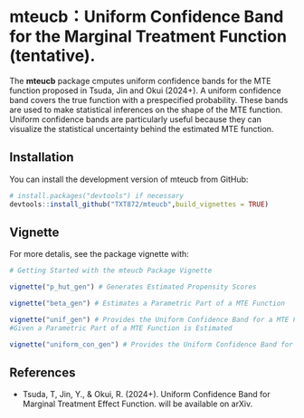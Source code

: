 
<!-- README.md is generated from README.Rmd. Please edit that file -->

# mteucb：Uniform Confidence Band for the Marginal Treatment Function (tentative).

<!-- badges: start -->
<!-- badges: end -->

The **mteucb** package cmputes uniform confidence bands for the MTE
function proposed in Tsuda, Jin and Okui (2024+). A uniform confidence
band covers the true function with a prespecified probability. These
bands are used to make statistical inferences on the shape of the MTE
function. Uniform confidence bands are particularly useful because they
can visualize the statistical uncertainty behind the estimated MTE
function.

## Installation

You can install the development version of mteucb from GitHub:

``` r
# install.packages("devtools") if necessary
devtools::install_github("TXT872/mteucb",build_vignettes = TRUE)
```

## Vignette

For more detalis, see the package vignette with:

``` r
# Getting Started with the mteucb Package Vignette

vignette("p_hut_gen") # Generates Estimated Propensity Scores

vignette("beta_gen") # Estimates a Parametric Part of a MTE Function 

vignette("unif_gen") # Provides the Uniform Confidence Band for a MTE Function 
#Given a Parametric Part of a MTE Function is Estimated

vignette("uniform_con_gen") # Provides the Uniform Confidence Band for a MTE Function from Data.
```

## References

- Tsuda, T, Jin, Y., & Okui, R. (2024+). Uniform Confidence Band for
  Marginal Treatment Effect Function. will be available on arXiv.
